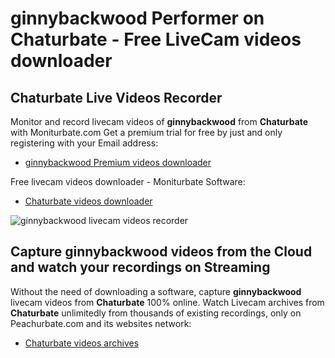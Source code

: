 # ginnybackwood Performer on Chaturbate - Free LiveCam videos downloader

## Chaturbate Live Videos Recorder

Monitor and record livecam videos of **ginnybackwood** from **Chaturbate** with Moniturbate.com
Get a premium trial for free by just and only registering with your Email address:
* [ginnybackwood Premium videos downloader](https://moniturbate.com/request-demo-licence-key.html)

Free livecam videos downloader - Moniturbate Software:
* [Chaturbate videos downloader](https://moniturbate.com/moniturbate-download-software.html)

![ginnybackwood livecam videos recorder](https://peachurnet.com/templates/moniturbate-software.png)


## Capture ginnybackwood videos from the Cloud and watch your recordings on Streaming

Without the need of downloading a software, capture **ginnybackwood** livecam videos from **Chaturbate** 100% online.
Watch Livecam archives from **Chaturbate** unlimitedly from thousands of existing recordings, only on Peachurbate.com and its websites network:
* [Chaturbate videos archives](https://peachurnet.com/)